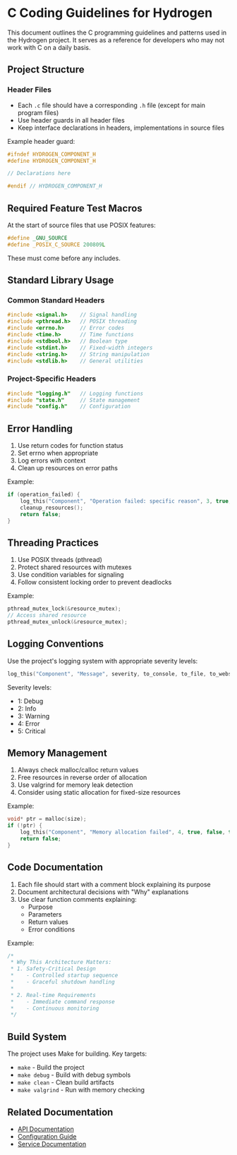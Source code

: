 # C Coding Guidelines for Hydrogen

This document outlines the C programming guidelines and patterns used in the Hydrogen project. It serves as a reference for developers who may not work with C on a daily basis.

## Project Structure

### Header Files
- Each `.c` file should have a corresponding `.h` file (except for main program files)
- Use header guards in all header files
- Keep interface declarations in headers, implementations in source files

Example header guard:
```c
#ifndef HYDROGEN_COMPONENT_H
#define HYDROGEN_COMPONENT_H

// Declarations here

#endif // HYDROGEN_COMPONENT_H
```

## Required Feature Test Macros

At the start of source files that use POSIX features:
```c
#define _GNU_SOURCE
#define _POSIX_C_SOURCE 200809L
```

These must come before any includes.

## Standard Library Usage

### Common Standard Headers
```c
#include <signal.h>    // Signal handling
#include <pthread.h>   // POSIX threading
#include <errno.h>     // Error codes
#include <time.h>      // Time functions
#include <stdbool.h>   // Boolean type
#include <stdint.h>    // Fixed-width integers
#include <string.h>    // String manipulation
#include <stdlib.h>    // General utilities
```

### Project-Specific Headers
```c
#include "logging.h"   // Logging functions
#include "state.h"     // State management
#include "config.h"    // Configuration
```

## Error Handling

1. Use return codes for function status
2. Set errno when appropriate
3. Log errors with context
4. Clean up resources on error paths

Example:
```c
if (operation_failed) {
    log_this("Component", "Operation failed: specific reason", 3, true, false, true);
    cleanup_resources();
    return false;
}
```

## Threading Practices

1. Use POSIX threads (pthread)
2. Protect shared resources with mutexes
3. Use condition variables for signaling
4. Follow consistent locking order to prevent deadlocks

Example:
```c
pthread_mutex_lock(&resource_mutex);
// Access shared resource
pthread_mutex_unlock(&resource_mutex);
```

## Logging Conventions

Use the project's logging system with appropriate severity levels:
```c
log_this("Component", "Message", severity, to_console, to_file, to_websocket);
```

Severity levels:
- 1: Debug
- 2: Info
- 3: Warning
- 4: Error
- 5: Critical

## Memory Management

1. Always check malloc/calloc return values
2. Free resources in reverse order of allocation
3. Use valgrind for memory leak detection
4. Consider using static allocation for fixed-size resources

Example:
```c
void* ptr = malloc(size);
if (!ptr) {
    log_this("Component", "Memory allocation failed", 4, true, false, true);
    return false;
}
```

## Code Documentation

1. Each file should start with a comment block explaining its purpose
2. Document architectural decisions with "Why" explanations
3. Use clear function comments explaining:
   - Purpose
   - Parameters
   - Return values
   - Error conditions

Example:
```c
/*
 * Why This Architecture Matters:
 * 1. Safety-Critical Design
 *    - Controlled startup sequence
 *    - Graceful shutdown handling
 * 
 * 2. Real-time Requirements
 *    - Immediate command response
 *    - Continuous monitoring
 */
```

## Build System

The project uses Make for building. Key targets:
- `make` - Build the project
- `make debug` - Build with debug symbols
- `make clean` - Clean build artifacts
- `make valgrind` - Run with memory checking

## Related Documentation

- [API Documentation](./API.md)
- [Configuration Guide](./Configuration.md)
- [Service Documentation](./Service.md)